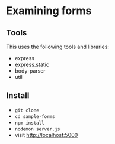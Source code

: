# Examining forms

## Tools

This uses the following tools and libraries:

  * express
  * express.static
  * body-parser
  * util

## Install

  * `git clone`
  * `cd sample-forms`
  * `npm install`
  * `nodemon server.js`
  * visit <http://localhost:5000>
